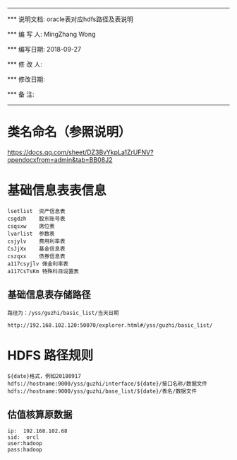 ****************************************************************************************

*** 说明文档: oracle表对应hdfs路径及表说明

*** 编 写 人:  MingZhang Wong

*** 编写日期:  2018-09-27

*** 修 改 人:

*** 修改日期:

*** 备    注:

*****************************************************************************************
# 类名命名（参照说明） 

https://docs.qq.com/sheet/DZ3BvYkpLa1ZrUFNV?opendocxfrom=admin&tab=BB08J2

# 基础信息表表信息

    lsetlist  资产信息表
    csgdzh    股东账号表
    csqsxw    席位表
    lvarlist  参数表
    csjylv    费用利率表
    CsJjXx    基金信息表
    cszqxx    债券信息表
    a117csyjlv 佣金利率表
    a117CsTsKm 特殊科目设置表

## 基础信息表存储路径
    路径为：/yss/guzhi/basic_list/当天日期
    
    http://192.168.102.120:50070/explorer.html#/yss/guzhi/basic_list/

# HDFS 路径规则
    ${date}格式，例如20180917
    hdfs://hostname:9000/yss/guzhi/interface/${date}/接口名称/数据文件
    hdfs://hostname:9000/yss/guzhi/base_list/${date}/表名/数据文件

## 估值核算原数据
    ip:  192.168.102.68
    sid:  orcl
    user:hadoop
    pass:hadoop
